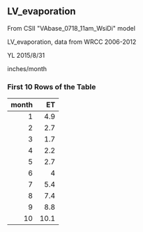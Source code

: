 ## LV_evaporation
From CSII "VAbase_0718_11am_WsiDi" model

LV_evaporation, data from WRCC 2006-2012

YL 2015/8/31

inches/month

### First 10 Rows of the Table
|   month |   ET |
|--------:|-----:|
|       1 |  4.9 |
|       2 |  2.7 |
|       3 |  1.7 |
|       4 |  2.2 |
|       5 |  2.7 |
|       6 |  4   |
|       7 |  5.4 |
|       8 |  7.4 |
|       9 |  8.8 |
|      10 | 10.1 |